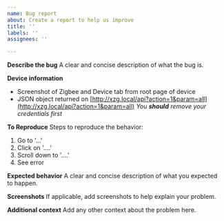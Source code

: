 ```yaml
---
name: Bug report
about: Create a report to help us improve
title: ''
labels: ''
assignees: ''

---
```


**Describe the bug**
A clear and concise description of what the bug is.

**Device information**
- Screenshot of Zigbee and Device tab from root page of device
- JSON object returned on [http://xzg.local/api?action=1&param=all](http://xzg.local/api?action=1&param=all) 
 *You **should** remove your credentials first*
  
**To Reproduce**
Steps to reproduce the behavior:
1. Go to '...'
2. Click on '....'
3. Scroll down to '....'
4. See error

**Expected behavior**
A clear and concise description of what you expected to happen.

**Screenshots**
If applicable, add screenshots to help explain your problem.

**Additional context**
Add any other context about the problem here.
